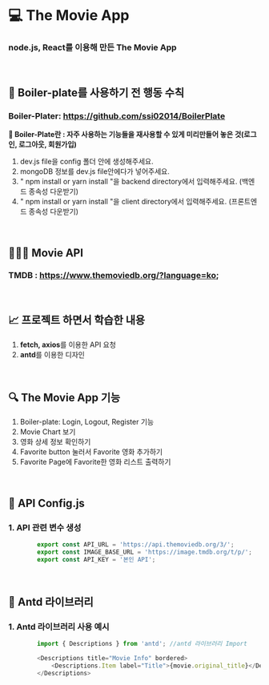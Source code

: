 # 💻 The Movie App
### node.js, React를 이용해 만든 The Movie App

<br>

## 🔖 Boiler-plate를 사용하기 전 행동 수칙
### Boiler-Plater: https://github.com/ssi02014/BoilerPlate
**👋 Boiler-Plate란 : 자주 사용하는 기능들을 재사용할 수 있게 미리만들어 놓은 것(로그인, 로그아웃, 회원가입)**
1. dev.js file을 config 폴더 안에 생성해주세요.
2. mongoDB 정보를 dev.js file안에다가 넣어주세요.
3. " npm install or yarn install "을 backend directory에서 입력해주세요. (백엔드 종속성 다운받기)
4. " npm install or yarn install "을 client directory에서 입력해주세요. (프론트엔드 종속성 다운받기)

<br>

## 👨🏻‍💻 Movie API
### **TMDB** : https://www.themoviedb.org/?language=ko;

<br>

## 📈 프로젝트 하면서 학습한 내용
1. **fetch, axios**를 이용한 API 요청
2. **antd**를 이용한 디자인


<br>

## 🔍 The Movie App 기능
1. Boiler-plate: Login, Logout, Register 기능
2. Movie Chart 보기
3. 영화 상세 정보 확인하기
4. Favorite button 눌러서 Favorite 영화 추가하기
5. Favorite Page에 Favorite한 영화 리스트 출력하기

<br>

## 🏃 API Config.js
### 1. API 관련 변수 생성
```javascript
        export const API_URL = 'https://api.themoviedb.org/3/';
        export const IMAGE_BASE_URL = 'https://image.tmdb.org/t/p/';
        export const API_KEY = '본인 API';
```

<br>

## 🏃 Antd 라이브러리
### 1. Antd 라이브러리 사용 예시
```javascript
        import { Descriptions } from 'antd'; //antd 라이브러리 Import

        <Descriptions title="Movie Info" bordered>
            <Descriptions.Item label="Title">{movie.original_title}</Descriptions.Item>
        </Descriptions>
```

<br>

